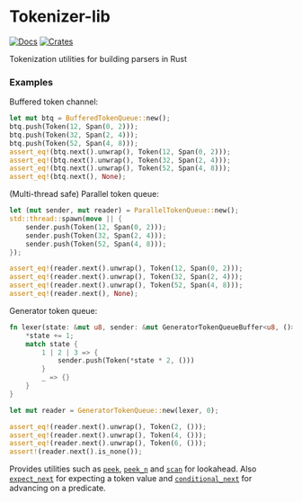 # Tokenizer-lib

[![Docs](https://docs.rs/tokenizer-lib/badge.svg)](https://docs.rs/tokenizer-lib/)
[![Crates](https://img.shields.io/crates/v/tokenizer-lib.svg)](https://crates.io/crates/tokenizer-lib)

Tokenization utilities for building parsers in Rust

### Examples

Buffered token channel:

```rust
let mut btq = BufferedTokenQueue::new();
btq.push(Token(12, Span(0, 2)));
btq.push(Token(32, Span(2, 4)));
btq.push(Token(52, Span(4, 8)));
assert_eq!(btq.next().unwrap(), Token(12, Span(0, 2)));
assert_eq!(btq.next().unwrap(), Token(32, Span(2, 4)));
assert_eq!(btq.next().unwrap(), Token(52, Span(4, 8)));
assert_eq!(btq.next(), None);
```

(Multi-thread safe) Parallel token queue:

```rust
let (mut sender, mut reader) = ParallelTokenQueue::new();
std::thread::spawn(move || {
    sender.push(Token(12, Span(0, 2)));
    sender.push(Token(32, Span(2, 4)));
    sender.push(Token(52, Span(4, 8)));
});

assert_eq!(reader.next().unwrap(), Token(12, Span(0, 2)));
assert_eq!(reader.next().unwrap(), Token(32, Span(2, 4)));
assert_eq!(reader.next().unwrap(), Token(52, Span(4, 8)));
assert_eq!(reader.next(), None);
```

Generator token queue:

```rust
fn lexer(state: &mut u8, sender: &mut GeneratorTokenQueueBuffer<u8, ()>) {
    *state += 1;
    match state {
        1 | 2 | 3 => {
            sender.push(Token(*state * 2, ()))
        }
        _ => {}
    }
}

let mut reader = GeneratorTokenQueue::new(lexer, 0);

assert_eq!(reader.next().unwrap(), Token(2, ()));
assert_eq!(reader.next().unwrap(), Token(4, ()));
assert_eq!(reader.next().unwrap(), Token(6, ()));
assert!(reader.next().is_none());
```

Provides utilities such as [`peek`](https://docs.rs/tokenizer-lib/latest/tokenizer_lib/trait.TokenReader.html#tymethod.peek), [`peek_n`](https://docs.rs/tokenizer-lib/latest/tokenizer_lib/trait.TokenReader.html#tymethod.peek_n) and [`scan`](https://docs.rs/tokenizer-lib/latest/tokenizer_lib/trait.TokenReader.html#tymethod.scan) for lookahead. Also [`expect_next`](https://docs.rs/tokenizer-lib/latest/tokenizer_lib/trait.TokenReader.html#method.expect_next) for expecting a token value and [`conditional_next`](https://docs.rs/tokenizer-lib/latest/tokenizer_lib/trait.TokenReader.html#method.conditional_next) for advancing on a predicate.